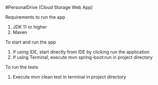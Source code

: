 #PersonalDrive (Cloud Storage Web App)

Requirements to run the app
1. JDK 11 or higher
2. Maven

To start and run the app
1. If using IDE, start directly from IDE by clicking run the application
2. If using Terminal, execute mvn spring-boot:run in project directory

To run the tests
1. Execute mvn clean test in terminal in project directory
 
